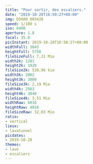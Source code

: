 ```yaml
---
title: "Pour sortir, des escaliers."
date: "2019-10-28T16:50:27+08:00"
img: D5600_003428
speed: 1/100 s
iso: 6400
aperture: 1.8
focal: 35.0
picInstant: 2019-10-28T16:50:27+08:00
widthFull: 3843
heightFull: 5758
fileSizeFull: 7,31 Mio
width2k: 1281
height2k: 1920
fileSize2k: 530,96 kio
width3k: 2002
height3k: 3000
fileSize3k: 2,19 Mio
width4k: 2563
height4k: 3840
fileSize4k: 3,51 Mio
widthRaw: 6016
heightRaw: 4016
fileSizeRaw: 32,03 Mio
ratio:
- vertical
lieux:
- lavatunnel
picdates:
- 2019-10-28
themes:
- lave
- escaliers
---
```


